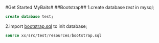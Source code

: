 #Get Started MyBaits#
##Bootstrap##
1.create database *test* in mysql;
```sql
create database test;
```

2.import [bootstrap.sql](src/test/resources/bootstrap.sql) to init database;
```sql
source xx/src/test/resources/bootstrap.sql
```